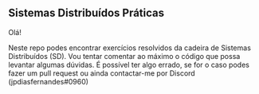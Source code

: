 ## Sistemas Distribuídos Práticas
Olá!

Neste repo podes encontrar exercícios resolvidos da cadeira de Sistemas Distribuídos (SD).
Vou tentar comentar ao máximo o código que possa levantar algumas dúvidas. 
É possível ter algo errado, se for o caso podes fazer um pull request ou ainda contactar-me por Discord (jpdiasfernandes#0960)

